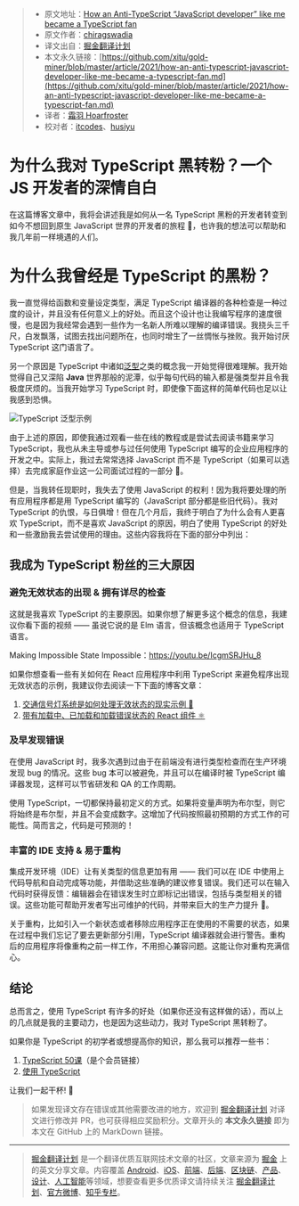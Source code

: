 > * 原文地址：[How an Anti-TypeScript “JavaScript developer” like me became a TypeScript fan](https://chiragswadia.medium.com/how-an-anti-typescript-javascript-developer-like-me-became-a-typescript-fan-a4e043151ad7)
> * 原文作者：[chiragswadia](https://chiragswadia.medium.com/)
> * 译文出自：[掘金翻译计划](https://github.com/xitu/gold-miner)
> * 本文永久链接：[https://github.com/xitu/gold-miner/blob/master/article/2021/how-an-anti-typescript-javascript-developer-like-me-became-a-typescript-fan.md](https://github.com/xitu/gold-miner/blob/master/article/2021/how-an-anti-typescript-javascript-developer-like-me-became-a-typescript-fan.md)
> * 译者：[霜羽 Hoarfroster](https://github.com/PassionPenguin)
> * 校对者：[itcodes](https://github.com/itcodes)、[husiyu](https://github.com/husiyu)

# 为什么我对 TypeScript 黑转粉？一个 JS 开发者的深情自白


在这篇博客文章中，我将会讲述我是如何从一名 TypeScript 黑粉的开发者转变到如今不想回到原生 JavaScript 世界的开发者的旅程 🚀，也许我的想法可以帮助和我几年前一样境遇的人们。

# **为什么我曾经是 TypeScript 的黑粉？**

我一直觉得给函数和变量设定类型，满足 TypeScript 编译器的各种检查是一种过度的设计，并且没有任何意义上的好处。而且这个设计也让我编写程序的速度很慢，也是因为我经常会遇到一些作为一名新人所难以理解的编译错误。我挠头三千尺，白发飘落，试图去找出问题所在，也同时增生了一丝惆怅与挫败。我开始讨厌 TypeScript 这门语言了。

另一个原因是 TypeScript 中诸如[泛型](https://www.typescriptlang.org/docs/handbook/generics.html)之类的概念我一开始觉得很难理解。我开始觉得自己又深陷 **Java** 世界那般的泥潭，似乎每句代码的输入都是强类型并且令我极度厌烦的。当我开始学习 TypeScript 时，即使像下面这样的简单代码也足以让我感到恐惧。

![TypeScript 泛型示例](https://miro.medium.com/max/1544/1*ccNIwcBOISh4ZJ7kAuaY4A.png)

由于上述的原因，即使我通过观看一些在线的教程或是尝试去阅读书籍来学习 TypeScript，我也从未主导或参与过任何使用 TypeScript 编写的企业应用程序的开发之中。实际上，我过去常常选择 JavaScript 而不是 TypeScript（如果可以选择）去完成家庭作业这一公司面试过程的一部分 🙈。

但是，当我转任现职时，我失去了使用 JavaScript 的权利！因为我将要处理的所有应用程序都是用 TypeScript 编写的（JavaScript 部分都是些旧代码）。我对 TypeScript 的仇恨，与日俱增！但在几个月后，我终于明白了为什么会有人更喜欢 TypeScript，而不是喜欢 JavaScript 的原因，明白了使用 TypeScript 的好处和一些激励我去尝试使用的理由。这些内容我将在下面的部分中列出：

## **我成为 TypeScript 粉丝的三大原因**

### **避免无效状态的出现 & 拥有详尽的检查**

这就是我喜欢 TypeScript 的主要原因。如果你想了解更多这个概念的信息，我建议你看下面的视频 —— 虽说它说的是 Elm 语言，但该概念也适用于 TypeScript 语言。


Making Impossible State Impossible：https://youtu.be/IcgmSRJHu_8

如果你想查看一些有关如何在 React 应用程序中利用 TypeScript 来避免程序出现无效状态的示例，我建议你去阅读一下下面的博客文章：

1. [交通信号灯系统是如何处理无效状态的现实示例 🚦](https://zohaib.me/leverage-union-types-in-typescript-to-avoid-invalid-state/)
2. [带有加载中、已加载和加载错误状态的 React 组件 ⚛️](https://dev.to/housinganywhere/matching-your-way-consistent-states-1oag)

### **及早发现错误**

在使用 JavaScript 时，我多次遇到过由于在前端没有进行类型检查而在生产环境发现 bug 的情况。这些 bug 本可以被避免，并且可以在编译时被 TypeScript 编译器发现，这样可以节省研发和 QA 的工作周期。

使用 TypeScript，一切都保持最初定义的方式。如果将变量声明为布尔型，则它将始终是布尔型，并且不会变成数字。这增加了代码按照最初预期的方式工作的可能性。简而言之，代码是可预测的！

### **丰富的 IDE 支持 & 易于重构**

集成开发环境（IDE）让有关类型的信息更加有用 —— 我们可以在 IDE 中使用上代码导航和自动完成等功能，并借助这些准确的建议修复错误。我们还可以在输入代码时获得反馈：编辑器会在错误发生时立即标记出错误，包括与类型相关的错误。这些功能可帮助开发者写出可维护的代码，并带来巨大的生产力提升 🚀。

关于重构，比如引入一个新状态或者移除应用程序正在使用的不需要的状态，如果在过程中我们忘记了要去更新部分引用，TypeScript 编译器就会进行警告。重构后的应用程序将像重构之前一样工作，不用担心兼容问题。这能让你对重构充满信心。

## **结论**

总而言之，使用 TypeScript 有许多的好处（如果你还没有这样做的话），而以上的几点就是我的主要动力，也是因为这些动力，我对 TypeScript 黑转粉了。

如果你是 TypeScript 的初学者或想提高你的知识，那么我可以推荐一些书：

1. [TypeScript 50课](https://amzn.to/37YslR2)（是个会员链接）
2. [使用 TypeScript](https://exploringjs.com/tackling-ts/)

让我们一起干杯! 🙂

> 如果发现译文存在错误或其他需要改进的地方，欢迎到 [掘金翻译计划](https://github.com/xitu/gold-miner) 对译文进行修改并 PR，也可获得相应奖励积分。文章开头的 **本文永久链接** 即为本文在 GitHub 上的 MarkDown 链接。

---

> [掘金翻译计划](https://github.com/xitu/gold-miner) 是一个翻译优质互联网技术文章的社区，文章来源为 [掘金](https://juejin.im) 上的英文分享文章。内容覆盖 [Android](https://github.com/xitu/gold-miner#android)、[iOS](https://github.com/xitu/gold-miner#ios)、[前端](https://github.com/xitu/gold-miner#前端)、[后端](https://github.com/xitu/gold-miner#后端)、[区块链](https://github.com/xitu/gold-miner#区块链)、[产品](https://github.com/xitu/gold-miner#产品)、[设计](https://github.com/xitu/gold-miner#设计)、[人工智能](https://github.com/xitu/gold-miner#人工智能)等领域，想要查看更多优质译文请持续关注 [掘金翻译计划](https://github.com/xitu/gold-miner)、[官方微博](http://weibo.com/juejinfanyi)、[知乎专栏](https://zhuanlan.zhihu.com/juejinfanyi)。
